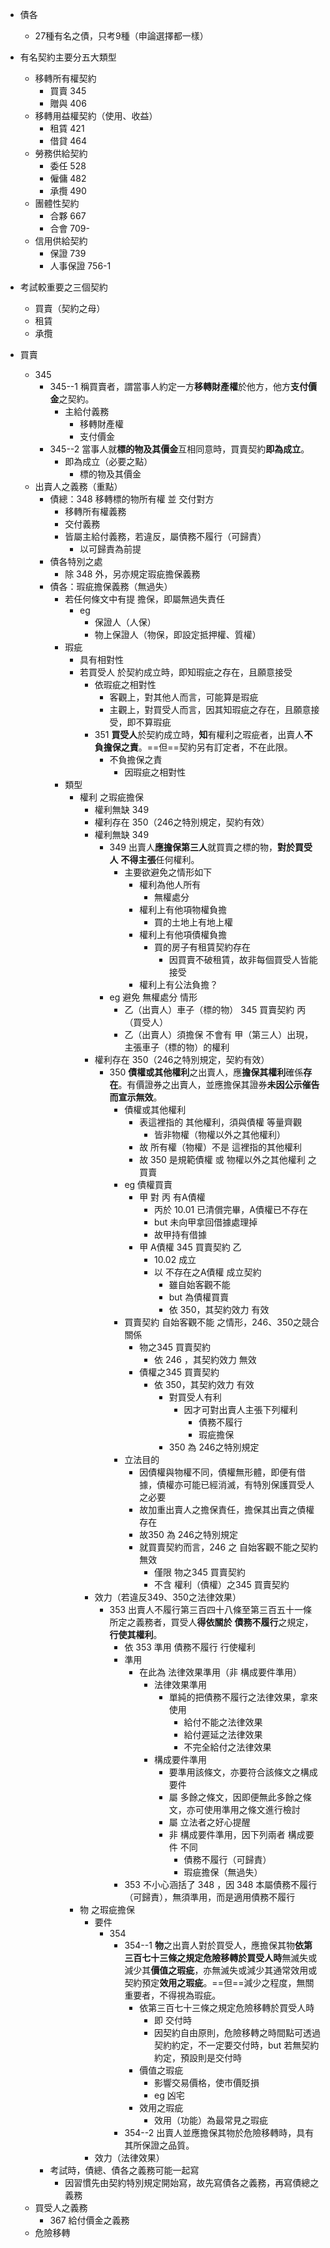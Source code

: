 - 債各
	- 27種有名之債，只考9種（申論選擇都一樣）
- 有名契約主要分五大類型
	- 移轉所有權契約
		- 買賣 345 
		- 贈與 406
	- 移轉用益權契約（使用、收益）
		- 租賃 421
		- 借貸 464
	- 勞務供給契約
		- 委任 528
		- 僱傭 482
		- 承攬 490
	- 團體性契約
		- 合夥 667
		- 合會 709-
	- 信用供給契約
		- 保證 739
		- 人事保證 756-1

- 考試較重要之三個契約
	- 買賣（契約之母）
	- 租賃
	- 承攬

- 買賣
	- 345 
		- 345--1 稱買賣者，謂當事人約定一方**移轉財產權**於他方，他方**支付價金**之契約。
			- 主給付義務
				- 移轉財產權
				- 支付價金
		- 345--2 當事人就**標的物及其價金**互相同意時，買賣契約**即為成立**。
			- 即為成立（必要之點）
				- 標的物及其價金
	- 出賣人之義務（重點）
		- 債總：348 移轉標的物所有權 並 交付對方
			- 移轉所有權義務
			- 交付義務
			- 皆屬主給付義務，若違反，屬債務不履行（可歸責）
				- 以可歸責為前提
		- 債各特別之處
			- 除 348 外，另亦規定瑕疵擔保義務
		- 債各：瑕疵擔保義務（無過失）
			- 若任何條文中有提 擔保，即屬無過失責任
				- eg 
					- 保證人（人保）
					- 物上保證人（物保，即設定抵押權、質權）
			- 瑕疵
				- 具有相對性
				- 若買受人 於契約成立時，即知瑕疵之存在，且願意接受
					- 依瑕疵之相對性
						- 客觀上，對其他人而言，可能算是瑕疵
						- 主觀上，對買受人而言，因其知瑕疵之存在，且願意接受，即不算瑕疵
					- 351 **買受人**於契約成立時，**知**有權利之瑕疵者，出賣人**不負擔保之責**。==但==契約另有訂定者，不在此限。
						- 不負擔保之責
							- 因瑕疵之相對性
			- 類型
				- 權利 之瑕疵擔保
					- 權利無缺 349
					- 權利存在 350（246之特別規定，契約有效）
					- 權利無缺 349
						- 349 出賣人**應擔保第三人**就買賣之標的物，**對於買受人** **不得主張**任何權利。
							- 主要欲避免之情形如下
								- 權利為他人所有
									- 無權處分
								- 權利上有他項物權負擔
									- 買的土地上有地上權
								- 權利上有他項債權負擔
									- 買的房子有租賃契約存在
										- 因買賣不破租賃，故非每個買受人皆能接受
								- 權利上有公法負擔？
						- eg 避免 無權處分 情形
							- 乙（出賣人）車子（標的物） 345 買賣契約 丙（買受人）
							- 乙（出賣人）須擔保 不會有 甲（第三人）出現，主張車子（標的物）的權利
					- 權利存在 350（246之特別規定，契約有效）
						- 350 **債權或其他權利**之出賣人，應**擔保其權利**確係**存在**。有價證券之出賣人，並應擔保其證券**未因公示催告而宣示無效**。
							- 債權或其他權利
								- 表這裡指的 其他權利，須與債權 等量齊觀
									- 皆非物權（物權以外之其他權利）
								- 故 所有權（物權）不是 這裡指的其他權利
								- 故 350 是規範債權 或 物權以外之其他權利 之買賣
							- eg 債權買賣
								- 甲 對 丙 有A債權 
									- 丙於 10.01 已清償完畢，A債權已不存在
									- but 未向甲拿回借據處理掉
									- 故甲持有借據
								- 甲 A債權 345 買賣契約 乙
									- 10.02 成立
									- 以 不存在之A債權 成立契約
										- 雖自始客觀不能
										- but 為債權買賣
										- 依 350，其契約效力 有效
							- 買賣契約 自始客觀不能 之情形，246、350之競合關係
								- 物之345 買賣契約
									- 依 246 ，其契約效力 無效
								- 債權之345 買賣契約
									- 依 350，其契約效力 有效
										- 對買受人有利
											- 因才可對出賣人主張下列權利
												- 債務不履行
												- 瑕疵擔保
										- 350 為 246之特別規定
							- 立法目的
								- 因債權與物權不同，債權無形體，即便有借據，債權亦可能已經消滅，有特別保護買受人之必要
								- 故加重出賣人之擔保責任，擔保其出賣之債權存在
								- 故350 為 246之特別規定
								- 就買賣契約而言，246 之 自始客觀不能之契約無效
									- 僅限 物之345 買賣契約
									- 不含 權利（債權）之345 買賣契約
					- 效力（若違反349、350之法律效果）
						- 353 出賣人不履行第三百四十八條至第三百五十一條所定之義務者，買受人**得依關於** **債務不履行**之規定，**行使其權利**。
							- 依 353 準用 債務不履行 行使權利
							- 準用
								- 在此為 法律效果準用（非 構成要件準用）
									- 法律效果準用
										- 單純的把債務不履行之法律效果，拿來使用
											- 給付不能之法律效果
											- 給付遲延之法律效果
											- 不完全給付之法律效果
									- 構成要件準用
										- 要準用該條文，亦要符合該條文之構成要件
										- 屬 多餘之條文，因即便無此多餘之條文，亦可使用準用之條文進行檢討
										- 屬 立法者之好心提醒
										- 非 構成要件準用，因下列兩者 構成要件 不同
											- 債務不履行（可歸責）
											- 瑕疵擔保（無過失）
							- 353 不小心涵括了 348 ，因 348 本屬債務不履行（可歸責），無須準用，而是適用債務不履行
				- 物 之瑕疵擔保
					- 要件
						- 354 
							- 354--1 **物**之出賣人對於買受人，應擔保其物**依第三百七十三條之規定危險移轉於買受人時**無滅失或減少其**價值之瑕疵**，亦無滅失或減少其通常效用或契約預定**效用之瑕疵**。==但==減少之程度，無關重要者，不得視為瑕疵。
								- 依第三百七十三條之規定危險移轉於買受人時
									- 即 交付時
									- 因契約自由原則，危險移轉之時間點可透過契約約定，不一定要交付時，but 若無契約約定，預設則是交付時
								- 價值之瑕疵
									- 影響交易價格，使市價貶損
									- eg 凶宅
								- 效用之瑕疵
									- 效用（功能）為最常見之瑕疵
							- 354--2 出賣人並應擔保其物於危險移轉時，具有其所保證之品質。
					- 效力（法律效果）
		- 考試時，債總、債各之義務可能一起寫
			- 因習慣先由契約特別規定開始寫，故先寫債各之義務，再寫債總之義務
	- 買受人之義務
		- 367 給付價金之義務
	- 危險移轉